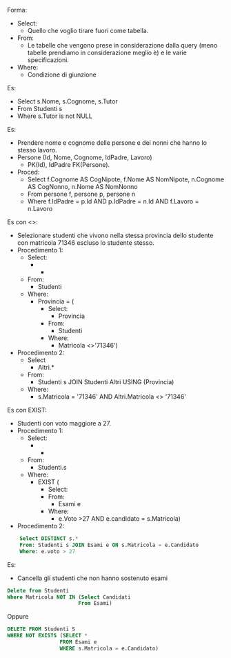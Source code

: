 Forma:
- Select: 
	- Quello che voglio tirare fuori come tabella.
- From: 
	- Le tabelle che vengono prese in considerazione dalla query (meno  tabelle prendiamo in considerazione meglio è) e le varie specificazioni.
- Where:
	- Condizione di giunzione

Es:
- Select s.Nome, s.Cognome, s.Tutor
- From Studenti s
- Where s.Tutor is not NULL

Es: 
- Prendere nome e cognome delle persone e dei nonni che hanno  lo stesso lavoro.
- Persone (Id, Nome, Cognome, IdPadre, Lavoro)
	- PK(Id), IdPadre FK(Persone).
- Proced:
	- Select f.Cognome AS CogNipote, f.Nome AS NomNipote, n.Cognome AS CogNonno, n.Nome AS NomNonno 
	- From persone f, persone p, persone n
	- Where f.IdPadre = p.Id AND p.IdPadre = n.Id AND f.Lavoro = n.Lavoro

Es con <>:
- Selezionare studenti che vivono nella stessa provincia dello studente con matricola 71346 escluso lo studente stesso.
- Procedimento 1:
	- Select:
		- *
	- From:
		- Studenti
	- Where:
		- Provincia = (
			- Select:
				- Provincia
			- From:
				- Studenti
			- Where:
				- Matricola <>'71346')
- Procedimento 2:
	- Select 
		- Altri.*
	- From:
		- Studenti s JOIN Studenti Altri USING (Provincia)
	- Where:
		- s.Matricola = '71346' AND Altri.Matricola <> '71346'

Es con EXIST:
- Studenti con voto maggiore a 27.
- Procedimento 1:
	- Select:
		- *
	- From:
		- Studenti.s
	- Where:
		- EXIST (
			- Select:
			- From:
				- Esami e
			- Where:
				- e.Voto >27 AND e.candidato = s.Matricola)
- Procedimento 2:
```sql
	Select DISTINCT s.*
	From: Studenti s JOIN Esami e ON s.Matricola = e.Candidato
	Where: e.voto > 27
```


Es: 
- Cancella gli studenti che non hanno sostenuto esami
```sql
Delete from Studenti
Where Matricola NOT IN (Select Candidati
					   From Esami)
```
Oppure 
```sql
DELETE FROM Studenti S
WHERE NOT EXISTS (SELECT *
				 FROM Esami e
				 WHERE s.Matricola = e.Candidato)
```